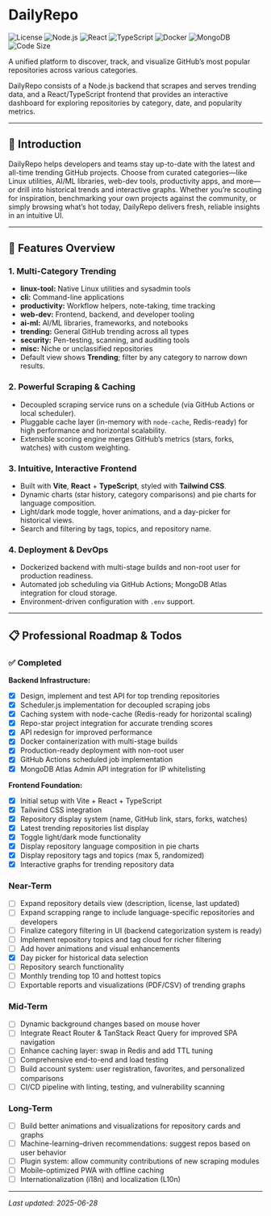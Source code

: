 # DailyRepo

![License](https://img.shields.io/github/license/tianpai/dailyRepo)
![Node.js](https://img.shields.io/badge/Node.js-18+-green?logo=node.js)
![React](https://img.shields.io/badge/React-19-blue?logo=react)
![TypeScript](https://img.shields.io/badge/TypeScript-5+-blue?logo=typescript)
![Docker](https://img.shields.io/badge/Docker-Ready-blue?logo=docker)
![MongoDB](https://img.shields.io/badge/MongoDB-Atlas-green?logo=mongodb)
![Code Size](https://img.shields.io/github/languages/code-size/tianpai/dailyRepo)

A unified platform to discover, track, and visualize GitHub’s most popular
repositories across various categories.

DailyRepo consists of a Node.js backend that scrapes and serves trending data,
and a React/TypeScript frontend that provides an interactive dashboard for
exploring repositories by category, date, and popularity metrics.

---

## 📝 Introduction

DailyRepo helps developers and teams stay up-to-date with the latest and
all-time trending GitHub projects. Choose from curated categories—like Linux
utilities, AI/ML libraries, web-dev tools, productivity apps, and more—or drill
into historical trends and interactive graphs. Whether you’re scouting for
inspiration, benchmarking your own projects against the community, or simply
browsing what’s hot today, DailyRepo delivers fresh, reliable insights in an
intuitive UI.

---

## 🚀 Features Overview

### 1. Multi-Category Trending

- **linux-tool:** Native Linux utilities and sysadmin tools
- **cli:** Command-line applications
- **productivity:** Workflow helpers, note-taking, time tracking
- **web-dev:** Frontend, backend, and developer tooling
- **ai-ml:** AI/ML libraries, frameworks, and notebooks
- **trending:** General GitHub trending across all types
- **security:** Pen-testing, scanning, and auditing tools
- **misc:** Niche or unclassified repositories
- Default view shows **Trending**; filter by any category to narrow down results.

### 2. Powerful Scraping & Caching

- Decoupled scraping service runs on a schedule (via GitHub Actions or local scheduler).
- Pluggable cache layer (in-memory with `node-cache`, Redis-ready) for high performance and horizontal scalability.
- Extensible scoring engine merges GitHub’s metrics (stars, forks, watches) with custom weighting.

### 3. Intuitive, Interactive Frontend

- Built with **Vite**, **React** + **TypeScript**, styled with **Tailwind CSS**.
- Dynamic charts (star history, category comparisons) and pie charts for language composition.
- Light/dark mode toggle, hover animations, and a day-picker for historical views.
- Search and filtering by tags, topics, and repository name.

### 4. Deployment & DevOps

- Dockerized backend with multi-stage builds and non-root user for production readiness.
- Automated job scheduling via GitHub Actions; MongoDB Atlas integration for cloud storage.
- Environment-driven configuration with `.env` support.

---

## 📋 Professional Roadmap & Todos

### ✅ Completed

**Backend Infrastructure:**

- [x] Design, implement and test API for top trending repositories
- [x] Scheduler.js implementation for decoupled scraping jobs
- [x] Caching system with node-cache (Redis-ready for horizontal scaling)
- [x] Repo-star project integration for accurate trending scores
- [x] API redesign for improved performance
- [x] Docker containerization with multi-stage builds
- [x] Production-ready deployment with non-root user
- [x] GitHub Actions scheduled job implementation
- [x] MongoDB Atlas Admin API integration for IP whitelisting

**Frontend Foundation:**

- [x] Initial setup with Vite + React + TypeScript
- [x] Tailwind CSS integration
- [x] Repository display system (name, GitHub link, stars, forks, watches)
- [x] Latest trending repositories list display
- [x] Toggle light/dark mode functionality
- [x] Display repository language composition in pie charts
- [x] Display repository tags and topics (max 5, randomized)
- [x] Interactive graphs for trending repository data

### Near-Term

- [ ] Expand repository details view (description, license, last updated)
- [ ] Expand scrapping range to include language-specific repositories and developers
- [ ] Finalize category filtering in UI (backend categorization system is ready)
- [ ] Implement repository topics and tag cloud for richer filtering
- [ ] Add hover animations and visual enhancements
- [x] Day picker for historical data selection
- [ ] Repository search functionality
- [ ] Monthly trending top 10 and hottest topics
- [ ] Exportable reports and visualizations (PDF/CSV) of trending graphs

### Mid-Term

- [ ] Dynamic background changes based on mouse hover
- [ ] Integrate React Router & TanStack React Query for improved SPA navigation
- [ ] Enhance caching layer: swap in Redis and add TTL tuning
- [ ] Comprehensive end-to-end and load testing
- [ ] Build account system: user registration, favorites, and personalized comparisons
- [ ] CI/CD pipeline with linting, testing, and vulnerability scanning

### Long-Term

- [ ] Build better animations and visualizations for repository cards and graphs
- [ ] Machine-learning–driven recommendations: suggest repos based on user behavior
- [ ] Plugin system: allow community contributions of new scraping modules
- [ ] Mobile-optimized PWA with offline caching
- [ ] Internationalization (i18n) and localization (L10n)

---

_Last updated: 2025-06-28_
